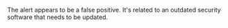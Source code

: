 The alert appears to be a false positive. It's related to an outdated security software that needs to be updated.